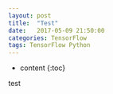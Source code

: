 ```yaml
---
layout: post
title:  "Test"
date:   2017-05-09 21:50:00
categories: TensorFlow
tags: TensorFlow Python
---
```


* content
{:toc}

test
